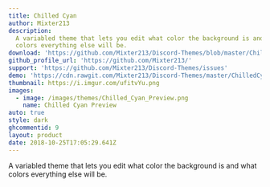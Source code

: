 ```yaml
---
title: Chilled Cyan
author: Mixter213
description:
  A variabled theme that lets you edit what color the background is and what
  colors everything else will be.
download: 'https://github.com/Mixter213/Discord-Themes/blob/master/ChilledCyan.theme.css'
github_profile_url: 'https://github.com/Mixter213/'
support: 'https://github.com/Mixter213/Discord-Themes/issues'
demo: 'https://cdn.rawgit.com/Mixter213/Discord-Themes/master/ChilledCyan.theme.css'
thumbnail: https://i.imgur.com/ufitvYu.png
images:
  - image: /images/themes/Chilled_Cyan_Preview.png
    name: Chilled Cyan Preview
auto: true
style: dark
ghcommentid: 9
layout: product
date: 2018-10-25T17:05:29.641Z
---
```

A variabled theme that lets you edit what color the background is and what colors everything else will be.